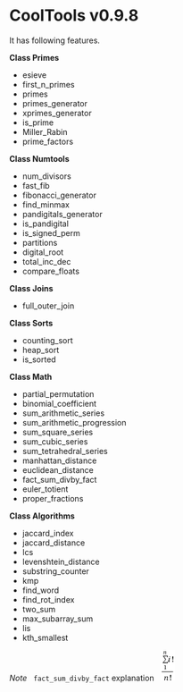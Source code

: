 CoolTools v0.9.8
================

It has following features.

__Class Primes__
- esieve
- first_n_primes
- primes
- primes_generator
- xprimes_generator
- is_prime
- Miller_Rabin
- prime_factors

__Class Numtools__
- num_divisors
- fast_fib
- fibonacci_generator
- find_minmax
- pandigitals_generator
- is_pandigital
- is_signed_perm
- partitions
- digital_root
- total_inc_dec
- compare_floats

__Class Joins__
- full_outer_join

__Class Sorts__
- counting_sort
- heap_sort
- is_sorted

__Class Math__
- partial_permutation
- binomial_coefficient
- sum_arithmetic_series
- sum_arithmetic_progression
- sum_square_series
- sum_cubic_series
- sum_tetrahedral_series
- manhattan_distance
- euclidean_distance
- fact_sum_divby_fact
- euler_totient
- proper_fractions

__Class Algorithms__
- jaccard_index
- jaccard_distance
- lcs
- levenshtein_distance
- substring_counter
- kmp
- find_word
- find_rot_index
- two_sum
- max_subarray_sum
- lis
- kth_smallest



_Note_
&nbsp; ```fact_sum_divby_fact``` explanation
&nbsp; ![image of fact_sum_divby_fact](fact_sum_divby_fact_img.gif)